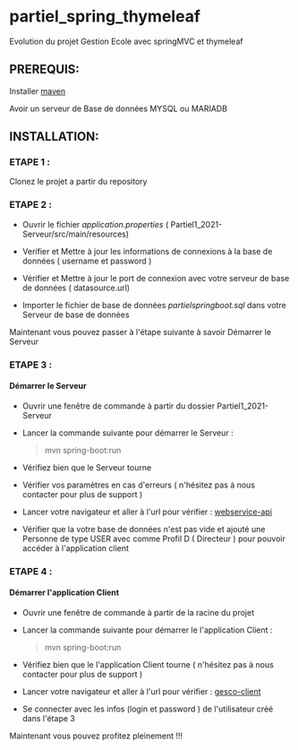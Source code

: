 # partiel_spring_thymeleaf
Evolution du projet Gestion Ecole avec springMVC et thymeleaf

## PREREQUIS: 

Installer [maven](https://maven.apache.org/download.cgi)

Avoir un serveur de Base de données MYSQL ou MARIADB

## INSTALLATION:

### ETAPE 1 : 

  Clonez le projet a partir du repository

  
### ETAPE 2 : 

* Ouvrir le fichier *application.properties* ( Partiel1_2021-Serveur/src/main/resources) 

* Verifier et Mettre à jour les informations de connexions à la base de données ( username et password )

* Vérifier et Mettre à jour  le port de connexion avec votre serveur de base de données ( datasource.url) 

* Importer le fichier de base de données *partielspringboot.sql* dans votre Serveur de base de données  
  
 Maintenant vous pouvez passer à l'étape suivante à savoir Démarrer le Serveur 
    
 ### ETAPE 3 :
 
 #### Démarrer le Serveur 
  
   - Ouvrir une fenêtre de commande à partir du dossier Partiel1_2021-Serveur
    
   - Lancer la commande suivante pour démarrer le Serveur :
    
      > mvn spring-boot:run 
      
   - Vérifiez bien que le Serveur tourne
   
   - Vérifier vos paramètres en cas d'erreurs ( n'hésitez pas à nous contacter pour plus de support )
    
   - Lancer votre  navigateur et aller à l'url pour vérifier : [webservice-api](http://localhost:8004/SpringMVC/servlet/course/getAll)
     
   - Vérifier que la votre base de données n'est pas vide et ajouté une Personne de type USER avec comme Profil D ( Directeur ) pour pouvoir accéder à l'application client


### ETAPE 4 :
 
 #### Démarrer l'application Client 
  
   - Ouvrir une fenêtre de commande à partir de la racine du projet 
    
   - Lancer la commande suivante pour démarrer le l'application Client :
    
      > mvn spring-boot:run 
    
   - Vérifiez bien que le l'application Client tourne  ( n'hésitez pas à nous contacter pour plus de support )
    
   - Lancer votre  navigateur et aller à l'url pour vérifier : [gesco-client](http://localhost:8080/)
     
   - Se connecter avec les infos (login et password ) de l'utilisateur créé dans l'étape 3

Maintenant vous pouvez profitez pleinement !!!


